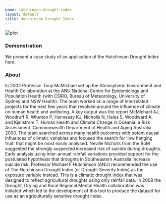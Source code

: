 ```yaml
--- 
name: hutchinson-drought-index
layout: default
title: Hutchinson Drought Index
---
```


<!--![plot](/images/hist_x.png)-->
![plot](/HutchinsonDroughtIndex/images/McMichaelDDRMHconf2008.jpg)

### Demonstration

We present a case study of an application of the Hutchinson Drought Index here.

### About

In 2002 Professor Tony McMichael set up the Atmospheric Environment and Health Collaboration at the ANU National Centre for Epidemiology and Population Health (with CSIRO, Bureau of Meteorology, University of Sydney and NSW Health). The team worked on a range of interrelated projects for the next few years that revolved around the influence of climate on human health and wellbeing. A key output was the report McMichael AJ, Woodruff R, Whetton P, Hennessy KJ, Nicholls N, Hales S, Woodward A, and Kjellstrom T. Human Health and Climate Change in Oceania: a Risk Assessment. Commonwealth Department of Health and Aging Australia. 2003. The team searched across many health outcomes with potent causal influences of climatic variables and focused the search for 'low hanging fruit' that might be most easily analysed. Neville Nicholls from the BoM suggested the strongly suspected increased risk of suicide during droughts. Early analysis using inter-annual rainfall variations provided support for the postulated hypothesis that droughts in Southeastern Australia increase suicide risk. Professor Michael F Hutchinson (ANU) recommended the use of The Hutchinson Drought Index (or Drought Severity Index) as the exposure variable instead. This is a climatic drought index that was designed to reflect agricultural droughts using only rainfall data.	In 2008 the Drought, Drying and Rural Regional Mental Health collaboration was initiated which led to the development of this tool to produce the dataset for use as an agriculturally sensitive drought index.
